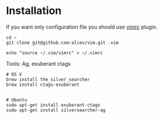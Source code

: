 # Installation

If you want only configuration file you should use [vimrc](http://github.com/aliev/vimrc) plugin.

```
cd ~
git clone git@github.com:aliev/vim.git .vim

echo "source ~/.vim/vimrc" > ~/.vimrc
```

Tools: Ag, exuberant ctags

```
# OS X
brew install the_silver_searcher
brew install ctags-exuberant


# Ubuntu
sudo apt-get install exuberant-ctags
sudo apt-get install silversearcher-ag
```
